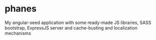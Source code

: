 phanes
======

My angular-seed application with some ready-made JS libraries, SASS bootstrap, ExpressJS server and cache-busting and localization mechanisms
